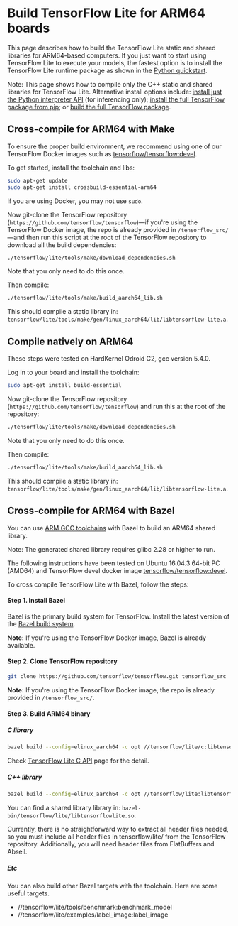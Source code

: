 # Build TensorFlow Lite for ARM64 boards

This page describes how to build the TensorFlow Lite static and shared libraries
for ARM64-based computers. If you just want to start using TensorFlow Lite to
execute your models, the fastest option is to install the TensorFlow Lite
runtime package as shown in the [Python quickstart](python.md).

Note: This page shows how to compile only the C++ static and shared libraries
for TensorFlow Lite. Alternative install options include:
[install just the Python interpreter API](python.md) (for inferencing only);
[install the full TensorFlow package from pip](https://www.tensorflow.org/install/pip);
or
[build the full TensorFlow package](https://www.tensorflow.org/install/source).

## Cross-compile for ARM64 with Make

To ensure the proper build environment, we recommend using one of our TensorFlow
Docker images such as
[tensorflow/tensorflow:devel](https://hub.docker.com/r/tensorflow/tensorflow/tags/).

To get started, install the toolchain and libs:

```bash
sudo apt-get update
sudo apt-get install crossbuild-essential-arm64
```

If you are using Docker, you may not use `sudo`.

Now git-clone the TensorFlow repository
(`https://github.com/tensorflow/tensorflow`)—if you're using the TensorFlow
Docker image, the repo is already provided in `/tensorflow_src/`—and then run
this script at the root of the TensorFlow repository to download all the
build dependencies:

```bash
./tensorflow/lite/tools/make/download_dependencies.sh
```

Note that you only need to do this once.

Then compile:

```bash
./tensorflow/lite/tools/make/build_aarch64_lib.sh
```

This should compile a static library in:
`tensorflow/lite/tools/make/gen/linux_aarch64/lib/libtensorflow-lite.a`.

## Compile natively on ARM64

These steps were tested on HardKernel Odroid C2, gcc version 5.4.0.

Log in to your board and install the toolchain:

```bash
sudo apt-get install build-essential
```

Now git-clone the TensorFlow repository
(`https://github.com/tensorflow/tensorflow`) and run this at the root of
the repository:

```bash
./tensorflow/lite/tools/make/download_dependencies.sh
```

Note that you only need to do this once.

Then compile:

```bash
./tensorflow/lite/tools/make/build_aarch64_lib.sh
```

This should compile a static library in:
`tensorflow/lite/tools/make/gen/linux_aarch64/lib/libtensorflow-lite.a`.

## Cross-compile for ARM64 with Bazel

You can use
[ARM GCC toolchains](https://github.com/tensorflow/tensorflow/tree/master/third_party/toolchains/embedded/arm-linux)
with Bazel to build an ARM64 shared library.

Note: The generated shared library requires glibc 2.28 or higher to run.

The following instructions have been tested on Ubuntu 16.04.3 64-bit PC (AMD64)
and TensorFlow devel docker image
[tensorflow/tensorflow:devel](https://hub.docker.com/r/tensorflow/tensorflow/tags/).

To cross compile TensorFlow Lite with Bazel, follow the steps:

#### Step 1. Install Bazel

Bazel is the primary build system for TensorFlow. Install the latest version of
the [Bazel build system](https://bazel.build/versions/master/docs/install.html).

**Note:** If you're using the TensorFlow Docker image, Bazel is already
available.

#### Step 2. Clone TensorFlow repository

```sh
git clone https://github.com/tensorflow/tensorflow.git tensorflow_src
```

**Note:** If you're using the TensorFlow Docker image, the repo is already
provided in `/tensorflow_src/`.

#### Step 3. Build ARM64 binary

##### C library

```bash
bazel build --config=elinux_aarch64 -c opt //tensorflow/lite/c:libtensorflowlite_c.so
```

Check
[TensorFlow Lite C API](https://github.com/tensorflow/tensorflow/tree/master/tensorflow/lite/c)
page for the detail.

##### C++ library

```bash
bazel build --config=elinux_aarch64 -c opt //tensorflow/lite:libtensorflowlite.so
```

You can find a shared library library in:
`bazel-bin/tensorflow/lite/libtensorflowlite.so`.

Currently, there is no straightforward way to extract all header files needed,
so you must include all header files in tensorflow/lite/ from the TensorFlow
repository. Additionally, you will need header files from FlatBuffers and
Abseil.

##### Etc

You can also build other Bazel targets with the toolchain. Here are some useful
targets.

*   //tensorflow/lite/tools/benchmark:benchmark_model
*   //tensorflow/lite/examples/label_image:label_image
